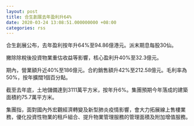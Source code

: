 ```yaml
---
layout: post
title: 合生創展去年盈利升64%
date: 2020-03-24 13:08:51.000000000 +08:00
categories: rss
---
```


合生創展公布，去年盈利按年升64%至94.86億港元。派末期息每股30仙。

撇除除稅後投資物業重估收益等影響，核心盈利升40%至32.3億元。

期內，營業額升近40%至186億元。合約銷售額升42%至212.58億元。毛利率為50%，按年擴闊1個百分點。

截至去年底，土地儲備達到3111萬平方米，按年升6%。集團預期今年落成的建築面積約75.7萬平方米。

集團指，面對國內外宏觀經濟轉變及新型肺炎疫情影響，會大力拓展線上售樓業務，優化投資性物業的租戶組合、提升物業管理服務的管理面積及附加增值服務。
